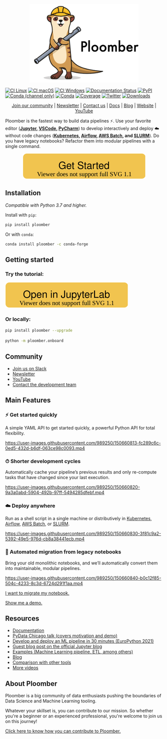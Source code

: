 <p align="center" width="100%">
  <img src="_static/logo.png" height="250">
</p>

[![CI Linux](https://github.com/ploomber/ploomber/workflows/CI%20Linux/badge.svg)](https://github.com/ploomber/ploomber/workflows/CI%20Linux/badge.svg)
[![CI macOS](https://github.com/ploomber/ploomber/workflows/CI%20macOS/badge.svg)](https://github.com/ploomber/ploomber/workflows/CI%20macOS/badge.svg)
[![CI Windows](https://github.com/ploomber/ploomber/workflows/CI%20Windows/badge.svg)](https://github.com/ploomber/ploomber/workflows/CI%20Windows/badge.svg)
[![Documentation Status](https://readthedocs.org/projects/ploomber/badge/?version=latest)](https://docs.ploomber.io/en/latest/?badge=latest)
[![PyPI](https://badge.fury.io/py/ploomber.svg)](https://badge.fury.io/py/ploomber)
[![Conda (channel only)](https://img.shields.io/conda/vn/conda-forge/ploomber)](https://anaconda.org/conda-forge/ploomber)
[![Conda](https://img.shields.io/conda/pn/conda-forge/ploomber)](https://anaconda.org/conda-forge/ploomber)
[![Coverage](https://coveralls.io/repos/github/ploomber/ploomber/badge.svg?branch=master)](https://coveralls.io/github/ploomber/ploomber?branch=master)
[![Twitter](https://img.shields.io/twitter/follow/ploomber?label=Follow&style=social)](https://twitter.com/intent/user?screen_name=ploomber)
[![Downloads](https://pepy.tech/badge/ploomber)](https://pepy.tech/project/ploomber)

<p align="center">
  <a href="https://ploomber.io/community">Join our community</a>
  |
  <a href="https://www.getrevue.co/profile/ploomber">Newsletter</a>
  |
  <a href="mailto:contact@ploomber.io">Contact us</a>
  |
  <a href="https://docs.ploomber.io/">Docs</a>
  |
  <a href="https://ploomber.io/">Blog</a>
  |  
  <a href="https://www.ploomber.io">Website</a>
  |
  <a href="https://www.youtube.com/channel/UCaIS5BMlmeNQE4-Gn0xTDXQ">YouTube</a>
</p>


Ploomber is the fastest way to build data pipelines ⚡️. Use your favorite editor (**[Jupyter](https://docs.ploomber.io/en/latest/user-guide/jupyter.html), [VSCode](https://docs.ploomber.io/en/latest/user-guide/editors.html), [PyCharm](https://docs.ploomber.io/en/latest/user-guide/editors.html)**) to develop interactively and deploy ☁️ without code changes (**[Kubernetes](https://soopervisor.readthedocs.io/en/latest/tutorials/kubernetes.html), [Airflow](https://soopervisor.readthedocs.io/en/latest/tutorials/airflow.html), [AWS Batch](https://soopervisor.readthedocs.io/en/latest/tutorials/aws-batch.html), and [SLURM](https://soopervisor.readthedocs.io/en/latest/tutorials/slurm.html)**). Do you have legacy notebooks? Refactor them into modular pipelines with a single command.

<p align="center">
  <a href="https://docs.ploomber.io/en/latest/get-started/quick-start.html"> <img src="_static/get-started.svg" alt="Get Started"> </a>
</p>


## Installation

*Compatible with Python 3.7 and higher.*

Install with `pip`:

```sh
pip install ploomber
```

Or with `conda`:

```sh
conda install ploomber -c conda-forge
```

## Getting started

### Try the tutorial:
<p>
  <a href="https://mybinder.org/v2/gh/ploomber/binder-env/main?urlpath=git-pull%3Frepo%3Dhttps%253A%252F%252Fgithub.com%252Fploomber%252Fprojects%26urlpath%3Dlab%252Ftree%252Fprojects%252Fguides/first-pipeline%252FREADME.ipynb%26branch%3Dmaster"> <img src="_static/open-in-jupyterlab.svg" alt="Open In JupyterLab"> </a>
</p>

### **Or locally:**

```sh
pip install ploomber --upgrade

python -m ploomber.onboard
  ```

## Community

* [Join us on Slack](https://ploomber.io/community)
* [Newsletter](https://www.getrevue.co/profile/ploomber)
* [YouTube](https://www.youtube.com/channel/UCaIS5BMlmeNQE4-Gn0xTDXQ)
* [Contact the development team](mailto:contact@ploomber.io)

## Main Features

### ⚡️ Get started quickly

A simple YAML API to get started quickly, a powerful Python API for total flexibility.

https://user-images.githubusercontent.com/989250/150660813-fc289c6c-0ed5-432d-b6df-063ce98c0093.mp4

### ⏱ Shorter development cycles

Automatically cache your pipeline’s previous results and only re-compute tasks that have changed since your last execution.

https://user-images.githubusercontent.com/989250/150660820-9a3a0abd-5904-492b-97ff-5494285dfebf.mp4

### ☁️ Deploy anywhere

Run as a shell script in a single machine or distributively in [Kubernetes](https://soopervisor.readthedocs.io/en/latest/tutorials/kubernetes.html), [Airflow](https://soopervisor.readthedocs.io/en/latest/tutorials/airflow.html), [AWS Batch](https://soopervisor.readthedocs.io/en/latest/tutorials/aws-batch.html), or [SLURM](https://soopervisor.readthedocs.io/en/latest/tutorials/slurm.html).

https://user-images.githubusercontent.com/989250/150660830-3f81c9a2-5392-49e5-976d-cb8a38441ecb.mp4


### 📙 Automated migration from legacy notebooks

Bring your old monolithic notebooks, and we’ll automatically convert them into maintainable, modular pipelines.

https://user-images.githubusercontent.com/989250/150660840-b0c12f85-504c-4233-8c3d-6724d291f1aa.mp4


[I want to migrate my notebook.](https://docs.ploomber.io/en/latest/user-guide/refactoring.html)

[Show me a demo.](https://www.youtube.com/watch?v=EJecqsZBr3Q)

## Resources

* [Documentation](https://docs.ploomber.io/)
* [PyData Chicago talk (covers motivation and demo)](https://youtu.be/qUL7QabcKcw)
* [Develop and deploy an ML pipeline in 30 minutes (EuroPython 2021)](https://youtu.be/O8tqiCkIWPs)
* [Guest blog post on the official Jupyter blog](https://blog.jupyter.org/ploomber-maintainable-and-collaborative-pipelines-in-jupyter-acb3ad2101a7)
* [Examples (Machine Learning pipeline, ETL, among others)](https://github.com/ploomber/projects)
* [Blog](https://ploomber.io/)
* [Comparison with other tools](https://ploomber.io/posts/survey)
* [More videos](https://docs.ploomber.io/en/latest/videos.html)

## About Ploomber

Ploomber is a big community of data enthusiasts pushing the boundaries of Data Science and Machine Learning tooling.

Whatever your skillset is, you can contribute to our mission. So whether you're a beginner or an experienced professional, you're welcome to join us on this journey!

[Click here to know how you can contribute to Ploomber.](https://github.com/ploomber/contributing/blob/main/README.md)
